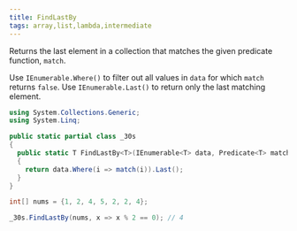 ```yaml
---
title: FindLastBy
tags: array,list,lambda,intermediate
---
```


Returns the last element in a collection that matches the given predicate function, `match`.

Use `IEnumerable.Where()` to filter out all values in `data` for which `match` returns `false`.
Use `IEnumerable.Last()` to return only the last matching element.

```csharp
using System.Collections.Generic;
using System.Linq;

public static partial class _30s 
{
  public static T FindLastBy<T>(IEnumerable<T> data, Predicate<T> match)
  {
    return data.Where(i => match(i)).Last();
  }
}
```

```csharp
int[] nums = {1, 2, 4, 5, 2, 2, 4};

_30s.FindLastBy(nums, x => x % 2 == 0); // 4
```
